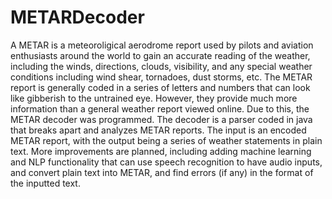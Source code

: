 # METARDecoder
A METAR is a meteoroligical aerodrome report used by pilots and aviation enthusiasts around the world to gain an accurate reading of the 
weather, including the winds, directions, clouds, visibility, and any special weather conditions including wind shear, tornadoes, dust storms,
etc. The METAR report is generally coded in a series of letters and numbers that can look like gibberish to the untrained eye. However, they 
provide much more information than a general weather report viewed online. Due to this, the METAR decoder was programmed. The decoder is a 
parser coded in java that breaks apart and analyzes METAR reports. The input is an encoded METAR report, with the output being a series of 
weather statements in plain text. More improvements are planned, including adding machine learning and NLP functionality that can use speech 
recognition to have audio inputs, and convert plain text into METAR, and find errors (if any) in the format of the inputted text.
